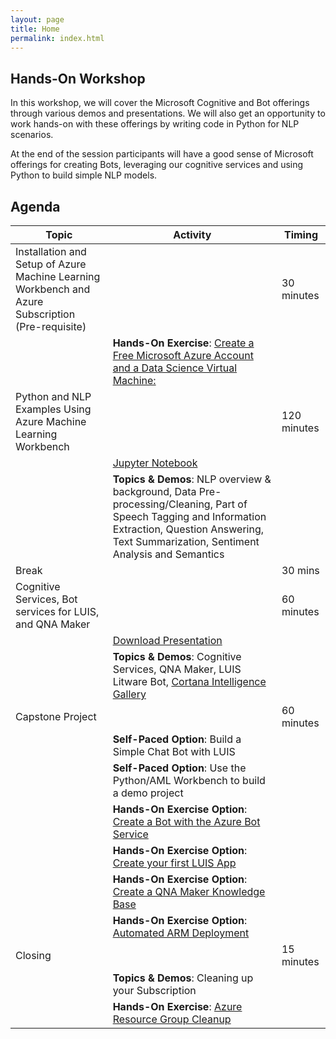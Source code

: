 ```yaml
---
layout: page
title: Home
permalink: index.html
---
```


## Hands-On Workshop

In this workshop, we will cover the Microsoft Cognitive and Bot offerings through various demos and presentations. We will also get an opportunity to work hands-on with these offerings by writing code in Python for NLP scenarios.

At the end of the session participants will have a good sense of Microsoft offerings for creating Bots, leveraging our cognitive services and using Python to build simple NLP models.

## Agenda

| Topic | Activity | Timing |
| --- | --- | --- |
| Installation and Setup of Azure Machine Learning Workbench and Azure Subscription (Pre-requisite) | | 30 minutes |
| | **Hands-On Exercise**: [Create a Free Microsoft Azure Account and a Data Science Virtual Machine: ](setup.html) | |
| Python and NLP Examples Using Azure Machine Learning Workbench | | 120 minutes |
| | [Jupyter Notebook](assets/notebook-movie_review.ipynb) | |
| | **Topics & Demos**: NLP overview & background, Data Pre-processing/Cleaning, Part of Speech Tagging and Information Extraction, Question Answering, Text Summarization, Sentiment Analysis and Semantics | |
| Break | | 30 mins |
| Cognitive Services, Bot services for LUIS, and QNA Maker | | 60 minutes |
| | [Download Presentation](assets/presentation-cognitive_and_bot.pdf) | |
| | **Topics & Demos**: Cognitive Services, QNA Maker, LUIS Litware Bot, [Cortana Intelligence Gallery](https://gallery.cortanaintelligence.com/) | |
| Capstone Project | | 60 minutes |
| | **Self-Paced Option**: Build a Simple Chat Bot with LUIS | |
| | **Self-Paced Option**: Use the Python/AML Workbench to build a demo project | |
| | **Hands-On Exercise Option**: [Create a Bot with the Azure Bot Service](bot.html) | |
| | **Hands-On Exercise Option**: [Create your first LUIS App](luis.html) | |
| | **Hands-On Exercise Option**: [Create a QNA Maker Knowledge Base](qna.html) | |
| | **Hands-On Exercise Option**: [Automated ARM Deployment](arm.html) | |
| Closing | | 15 minutes |
| | **Topics & Demos**: Cleaning up your Subscription | |
| | **Hands-On Exercise**: [Azure Resource Group Cleanup](cleanup.html) | |
